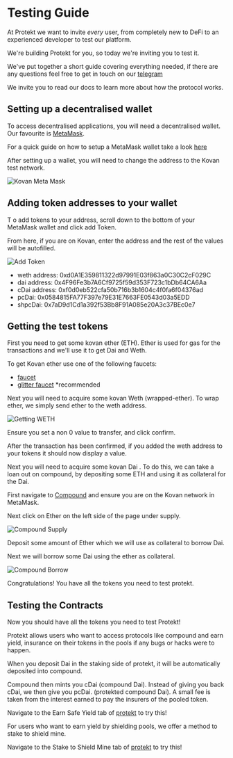 # Testing Guide

At Protekt we want to invite *every* user, from completely new to DeFi to an experienced developer to test our platform. 

We're building Protekt for you, so today we're inviting you to test it.

We've put together a short guide covering everything needed, if there are any questions feel free to get in touch on our [telegram](https://t.me/protektdefi)

We invite you to read our docs to learn more about how the protocol works.

## Setting up a decentralised wallet

To access decentralised applications, you will need a decentralised wallet. Our favourite is [MetaMask](https://metamask.io/).

For a quick guide on how to setup a MetaMask wallet take a look [here](https://www.youtube.com/watch?v=yWfZnjkhhhg&t=459s)

After setting up a wallet, you will need to change the address to the Kovan test network.

![Kovan Meta Mask](../img/kovan-meta-mask.png)


## Adding token addresses to your wallet
T
o add tokens to your address, scroll down to the bottom of your MetaMask wallet and click add Token.

From here, if you are on Kovan, enter the address and the rest of the values will be autofilled.

![Add Token](../img/add-token.png)

- weth address: 0xd0A1E359811322d97991E03f863a0C30C2cF029C
- dai address: 0x4F96Fe3b7A6Cf9725f59d353F723c1bDb64CA6Aa
- cDai address: 0xf0d0eb522cfa50b716b3b1604c4f0fa6f04376ad
- pcDai: 0x0584815FA77F397e79E31E7663FE0543d03a5EDD
- shpcDai: 0x7aD9d1Cd1a392f53Bb8F91A085e20A3c37BEc0e7


## Getting the test tokens
First you need to get some kovan ether (ETH). Ether is used for gas for the transactions and we'll use it to get Dai and Weth.

To get Kovan ether use one of the following faucets:
* [faucet](https://faucet.kovan.network/)
* [glitter faucet](https://gitter.im/kovan-testnet/faucet) *recommended


Next you will need to acquire some kovan Weth (wrapped-ether). To wrap ether, we simply send ether to the weth address.

![Getting WETH](../img/getting-weth.png)

Ensure you set a non 0 value to transfer, and click confirm.

After the transaction has been confirmed, if you added the weth address to your tokens it should now display a value.


Next you will need to acquire some kovan Dai . To do this, we can take a loan out on compound, by depositing some ETH and using it as collateral for the Dai.

First navigate to [Compound](https://app.compound.finance/) and ensure you are on the Kovan network in MetaMask.

Next click on Ether on the left side of the page under supply.

![Compound Supply](../img/compound-supply.png)

Deposit some amount of Ether which we will use as collateral to borrow Dai.

Next we will borrow some Dai using the ether as collateral.

![Compound Borrow](../img/compound-borrow.png)

Congratulations! You have all the tokens you need to test protekt.

## Testing the Contracts

Now you should have all the tokens you need to test Protekt!

Protekt allows users who want to access protocols like compound and earn yield, insurance on their tokens in the pools if any bugs or hacks were to happen. 

When you deposit Dai in the staking side of protekt, it will be automatically deposited into compound. 

Compound then mints you cDai (compound Dai). Instead of giving you back cDai, we then give you pcDai. (protekted compound Dai). A small fee is taken from the interest earned to pay the insurers of the pooled token. 

Navigate to the Earn Safe Yield tab of [protekt](http://kovan.protekt.finance/earn-yield) to try this!

For users who want to earn yield by shielding pools, we offer a method to stake to shield mine.

Navigate to the Stake to Shield Mine tab of [protekt](http://kovan.protekt.finance/staking) to try this!


